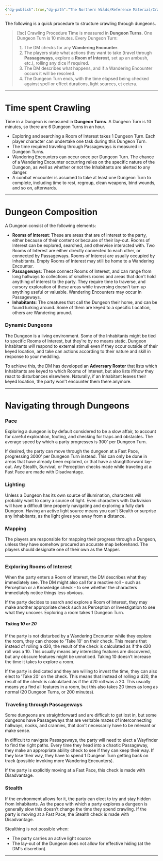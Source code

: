 ```yaml
---
{"dg-publish":true,"dg-path":"The Northern Wilds/Reference Material/Crawling Procedure.md","permalink":"/the-northern-wilds/reference-material/crawling-procedure/","tags":["TTRPG/Campaigns/Northern-Wilds","SRD"]}
---
```


The following is a quick procedure to structure crawling through dungeons.

>[!sc] Crawling Procedure
>Time is measured in **Dungeon Turns**. One Dungeon Turn is 10 minutes. 
>Every Dungeon Turn:
>1. The DM checks for any **Wandering Encounter**.
>2. The players state what actions they want to take (travel through **Passageways**, explore a **Room of Interest**, set up an ambush, etc.), rolling any dice if required.
>3. The DM describes what happens, and if a Wandering Encounter occurs it will be resolved.
>4. The Dungeon Turn ends, with the time elapsed being checked against spell or effect durations, light sources, et cetera.

---
# Time spent Crawling
Time in a Dungeon is measured in **Dungeon Turns**. A Dungeon Turn is 10 minutes, so there are 6 Dungeon Turns in an hour.
- Exploring and searching a Room of Interest takes 1 Dungeon Turn. Each player character can undertake one task during this Dungeon Turn.
- The time required traveling through Passageways is measured in Dungeon Turns.
- Wandering Encounters can occur once per Dungeon Turn. The chance of a Wandering Encounter occurring relies on the specific nature of the Dungeon, as well as whether or not the Inhabitants are alerted to any danger.
- A combat encounter is assumed to take at least one Dungeon Turn to complete, including time to rest, regroup, clean weapons, bind wounds, and so on, afterwards.


---
# Dungeon Composition
A Dungeon consist of the following elements:
- **Rooms of Interest**: These are areas that are of interest to the party, either because of their content or because of their lay-out. Rooms of Interest can be explored, searched, and otherwise interacted with. Two Rooms of Interest are either directly connected to each other, or connected by Passageways. Rooms of Interest are usually occupied by Inhabitants. Empty Rooms of Interest may still be home to a Wandering Encounter.
- **Passageways**: These connect Rooms of Interest, and can range from long hallways to collections of smallers rooms and areas that don't hold anything of interest to the party. They require time to traverse, and cursory exploration of these areas while traversing doesn't turn up anything useful or valuable. Wandering Encounters may occur in Passageways.
- **Inhabitants**: The creatures that call the Dungeon their home, and can be found lurking around. Some of them are keyed to a specific Location, others are Wandering around.

### Dynamic Dungeons
The Dungeon is a living environment. Some of the Inhabitants might be tied to specific Rooms of Interest, but they're by no means static. Dungeon Inhabitants *will* respond to external stimuli even if they occur outside of their keyed location, and take can actions according to their nature and skill in response to your meddling. 

To achieve this, the DM has developed an **Adversary Roster** that lists which Inhabitants are keyed to which Rooms of Interest, but also lists if/how they react to disturbances elsewhere. Naturally, if an Inhabitant leaves their keyed location, the party won't encounter them there anymore.


---
# Navigating through Dungeons
### Pace
Exploring a dungeon is by default considered to be a slow affair, to account for careful exploration, footing, and checking for traps and obstacles. The average speed by which a party progresses is 300' per Dungeon Turn.

If desired, the party can move through the dungeon at a Fast Pace, progressing 3000' per Dungeon Turn instead. This can only be done in areas that have already been explored, or that have a straightforward lay-out. Any Stealth, Survival, or Perception checks made while traveling at a Fast Pace are made with Disadvantage.

### Lighting
Unless a Dungeon has its own source of illumination, characters will probably want to carry a source of light. Even characters with Darkvision will have a difficult time properly navigating and exploring a fully dark Dungeon.
Having an active light source means you can't Stealth or surprise any Inhabitants, as the light gives you away from a distance.

### Mapping
The players are responsible for mapping their progress through a Dungeon, unless they have somehow procured an accurate map beforehand. The players should designate one of their own as the Mapper. 

---
### Exploring Rooms of Interest
When the party enters a Room of Interest, the DM describes what they immediately see. The DM might also call for a reactive roll - such as Perception or a Knowledge check - to see whether the characters immediately notice things less obvious.

If the party decides to search and explore a Room of Interest, they may make another appropriate check such as Perception or Investigation to see what they uncover. Exploring a room takes 1 Dungeon Turn.

##### Taking 10 or 20
If the party is not disturbed by a Wandering Encounter while they explore the room, they can choose to 'Take 10' on their check. This means that instead of rolling a d20, the result of the check is calculated as if the d20 roll was a 10. This usually means any interesting features are discovered, but any obscure features might be unnoticed. Taking 10 doesn't increase the time it takes to explore a room.

If the party is dedicated and they are willing to invest the time, they can also elect to 'Take 20' on the check. This means that instead of rolling a d20, the result of the check is calculataed as if the d20 roll was a 20. This usually means you find all features in a room, but this also takes 20 times as long as normal (20 Dungeon Turns, or 200 minutes).

### Traveling through Passageways
Some dungeons are straightforward and are difficult to get lost in, but some dungeons have Passageways that are veritable mazes of interconnecting hallways, nooks, and crannies, that don't necessarily have to be relevant or make sense.

In difficult to navigate Passageways, the party will need to elect a Wayfinder to find the right paths. Every time they head into a chaotic Passageway, they make an appropriate ability check to see if they can keep their way. If they lose their way, they have to spend 1 Dungeon Turn getting back on track (possible invoking more Wandering Encounters).

If the party is explicitly moving at a Fast Pace, this check is made with Disadvantage.

### Stealth
If the environment allows for it, the party can elect to try and stay hidden from Inhabitants. As the pace with which a party explores a dungeon is generally slow this doesn't change the time they spend crawling. If the party is moving at a Fast Pace, the Stealth check is made with Disadvantage.

Stealthing is not possible when:
- The party carries an active light source
- The lay-out of the Dungeon does not allow for effective hiding (at the DM's discretion).

---